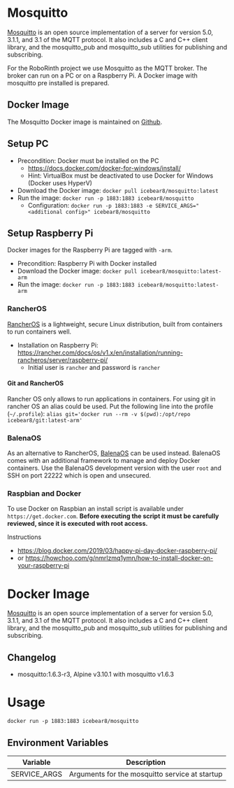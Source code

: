 # Mosquitto
[Mosquitto](https://mosquitto.org/) is an open source implementation of a server for version 5.0, 3.1.1, and 3.1 of the MQTT protocol. It also includes a C and C++ client library, and the mosquitto_pub and mosquitto_sub utilities for publishing and subscribing.

For the RoboRinth project we use Mosquitto as the MQTT broker.
The broker can run on a PC or on a Raspberry Pi.
A Docker image with mosquitto pre installed is prepared.

## Docker Image
The Mosquitto Docker image is maintained on [Github](https://github.com/icebear8/arctic/tree/master/mosquitto).

## Setup PC
* Precondition: Docker must be installed on the PC
  * https://docs.docker.com/docker-for-windows/install/
  * Hint: VirtualBox must be deactivated to use Docker for Windows (Docker uses HyperV)
* Download the Docker image: `docker pull icebear8/mosquitto:latest`
* Run the image: `docker run -p 1883:1883 icebear8/mosquitto`
  * Configuration: `docker run -p 1883:1883 -e SERVICE_ARGS="<additional config>" icebear8/mosquitto`

## Setup Raspberry Pi
Docker images for the Raspberry Pi are tagged with `-arm`.
* Precondition: Raspberry Pi with Docker installed
* Download the Docker image: `docker pull icebear8/mosquitto:latest-arm`
* Run the image: `docker run -p 1883:1883 icebear8/mosquitto:latest-arm`

### RancherOS
[RancherOS](https://rancher.com/rancher-os) is a lightweight, secure Linux distribution, built from containers to run containers well.

* Installation on Raspberry Pi: https://rancher.com/docs/os/v1.x/en/installation/running-rancheros/server/raspberry-pi/
  * Initial user is `rancher` and  password is `rancher`

#### Git and RancherOS
Rancher OS only allows to run applications in containers.
For using git in rancher OS an alias could be used.
Put the following line into the profile (`~/.profile`):
`alias git='docker run --rm -v $(pwd):/opt/repo icebear8/git:latest-arm'`

### BalenaOS
As an alternative to RancherOS, [BalenaOS](https://www.balena.io/os/) can be used instead.
BalenaOS comes with an additional framework to manage and deploy Docker containers.
Use the BalenaOS development version with the user `root` and SSH on port 22222 which is open and unsecured.

### Raspbian and Docker
To use Docker on Raspbian an install script is available under `https://get.docker.com`.
**Before executing the script it must be carefully reviewed, since it is executed with root access.**

Instructions
* https://blog.docker.com/2019/03/happy-pi-day-docker-raspberry-pi/
* or https://howchoo.com/g/nmrlzmq1ymn/how-to-install-docker-on-your-raspberry-pi

# Docker Image
[Mosquitto](https://mosquitto.org/) is an open source implementation of a server for version 5.0, 3.1.1, and 3.1 of the MQTT protocol. It also includes a C and C++ client library, and the mosquitto_pub and mosquitto_sub utilities for publishing and subscribing.

##  Changelog
* mosquitto:1.6.3-r3, Alpine v3.10.1 with mosquitto v1.6.3

# Usage
`docker run -p 1883:1883 icebear8/mosquitto`

##  Environment Variables

| Variable        | Description |
|-                |-            |
| SERVICE_ARGS    | Arguments for the mosquitto service at startup |
